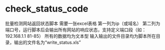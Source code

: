 # check_status_code
批量检测网站返回状态脚本
需要一张excel表格   第一列为ip（或域名） 第二列为端口号，运行脚本后会输出所有网站的响应状态，支持定义端口段（如：192.168.1.1 81-85）
所有的数据均为文本型
输入输出的文件目录均为脚本所在目录，输出的文件名为“write_status.xls”
